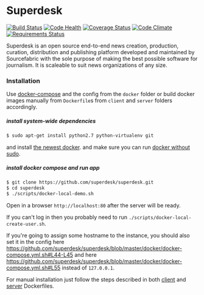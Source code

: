 # Superdesk
[![Build Status](https://travis-ci.org/superdesk/superdesk.png?branch=master)](https://travis-ci.org/superdesk/superdesk)
[![Code Health](https://landscape.io/github/superdesk/superdesk/master/landscape.svg?style=flat)](https://landscape.io/github/superdesk/superdesk/master)
[![Coverage Status](https://coveralls.io/repos/superdesk/superdesk/badge.svg)](https://coveralls.io/r/superdesk/superdesk)
[![Code Climate](https://codeclimate.com/github/superdesk/superdesk/badges/gpa.svg)](https://codeclimate.com/github/superdesk/superdesk)
[![Requirements Status](https://requires.io/github/superdesk/superdesk/requirements.svg?branch=master)](https://requires.io/github/superdesk/superdesk/requirements/?branch=master)

Superdesk is an open source end-to-end news creation, production, curation,
distribution and publishing platform developed and maintained by Sourcefabric
with the sole purpose of making the best possible software for journalism. It
is scaleable to suit news organizations of any size.

### Installation

Use [docker-compose](http://docs.docker.com/compose/ "") and the config from the `docker` folder or build docker images manually from `Dockerfile`s from `client` and `server` folders accordingly.

##### install system-wide dependencies

```sh
$ sudo apt-get install python2.7 python-virtualenv git
```
and install [the newest docker](https://docs.docker.com/installation/).
and make sure you can run [docker without sudo](http://askubuntu.com/questions/477551/how-can-i-use-docker-without-sudo).


##### install docker compose and run app

```sh
$ git clone https://github.com/superdesk/superdesk.git
$ cd superdesk
$ ./scripts/docker-local-demo.sh
```

Open in a browser `http://localhost:80` after the server will be ready.

If you can't log in then you probably need to run `./scripts/docker-local-create-user.sh`.

If you're going to assign some hostname to the instance, you should also set it in the config here https://github.com/superdesk/superdesk/blob/master/docker/docker-compose.yml.sh#L44-L45 and here https://github.com/superdesk/superdesk/blob/master/docker/docker-compose.yml.sh#L55 instead of `127.0.0.1`.

For manual installation just follow the steps described in both [client](./client/Dockerfile) and [server](./server/Dockerfile) Dockerfiles.
